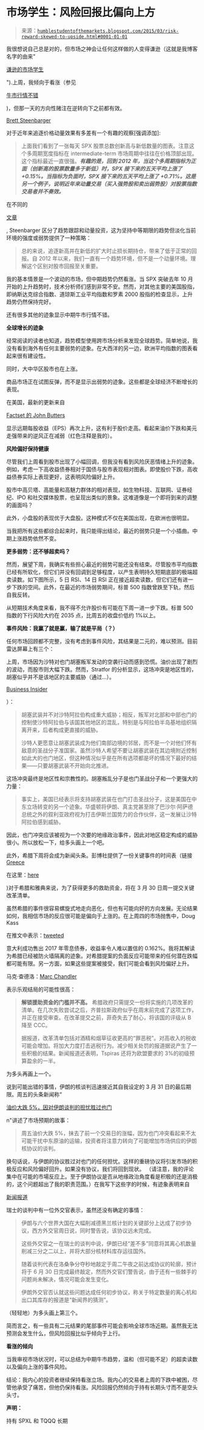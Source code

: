 <!--yml

分类：未分类

date: 2024-05-18 03:23:36

-->

# 市场学生：风险回报比偏向上方

> 来源：[`humblestudentofthemarkets.blogspot.com/2015/03/risk-reward-skewed-to-upside.html#0001-01-01`](https://humblestudentofthemarkets.blogspot.com/2015/03/risk-reward-skewed-to-upside.html#0001-01-01)

我很想说自己总是对的，但市场之神会让任何这样做的人变得谦逊（这就是我博客名字的由来"

[谦逊的市场学生](http://humblestudentofthemarkets.blogspot.com/)

").上周，我倾向于看涨（参见

[牛市行情不错](http://humblestudentofthemarkets.blogspot.com/2015/03/the-bulls-are-alright.html)

)，但那一天的方向性赌注在逆转向下之前都有效。

[Brett Steenbarger](http://traderfeed.blogspot.com/2015/03/new-perspectives-for-market-monday.html)

对于近年来追逐价格动量效果有多差有一个有趣的观察[强调添加]:

> 上面我们看到了一张每天 SPX 股票总数创新高与新低数量的图表。注意这个多周期宽度指标在 intermediate-term 市场周期中往往在价格顶部出现。这个指标最近一直很强。***有趣的是，回到 2012 年，当这个多周期指标为正面（创新高的股票数量多于新低）时，SPX 接下来的五天平均上涨了 +0.15%。当指标为负面时，SPX 接下来的五天平均上涨了 +0.71%。这是另一个例子，说明近年来动量交易（买入强势股和卖出弱势股）对股票指数交易者并不奏效。***

在不同的

[文章](http://traderfeed.blogspot.com/2015/03/new-highs-and-lows-in-stock-market-and.html)

, Steenbarger 区分了趋势跟踪和动量投资，这为坚持中等期限的趋势但淡化当前环境的强度或弱势提供了一种策略：

> 总的来说，追逐新高并在新低的扩大时止损长期持仓，带来了低于正常的回报。自 2012 年以来，我们一直有一个趋势环境，但不是一个动量环境。理解这个区别对股市回报至关重要。

我的基本情景是一个波动的市场，但中期趋势仍然看涨。当 SPX 突破去年 10 月开始的上升趋势时，技术分析师们感到非常不安。然而，对其他主要的美国股指，即纳斯达克综合指数、道琼斯工业平均指数和罗素 2000 股指的检查显示，上升趋势仍然保持完好。

还有很多其他的迹象显示中期牛市行情不错。

**全球增长的迹象**

经常阅读的读者也知道，趋势模型使用跨市场分析来发现全球趋势。简单地说，我没有看到海外有任何主要弱势的迹象。在大西洋的另一边，欧洲平均指数的图表看起来很有建设性。

同时，大中华区股市也在上涨。

商品市场正在试图反弹，而不是显示出弱势的迹象。这些都是全球经济不断增长的表现。

在美国，最新的更新来自

[Factset 的 John Butters](http://www.factset.com/websitefiles/PDFs/earningsinsight/earningsinsight_3.27.15)

显示远期每股收益（EPS）再次上升，这有利于股价走高。看起来油价下跌和美元走强带来的逆风正在减弱（红色注释是我的）。

**风险偏好保持健康**

尽管我们上周看到股市出现了小幅回调，但我没有看到风险厌恶情绪上升的迹象。例如，考虑一下高收益债券相对于国债与股市表现相对图表。即使股价下跌，高收益债券实际上表现更好，这表明风险偏好上升。

股市中高贝塔、高能量和高魅力群体的相对表现，如生物科技、互联网、证券经纪、IPO 和社交媒体股票，也呈现出类似的景象。这难道像是一个即将到来的调整的画面吗？

此外，小盘股的表现优于大盘股。这种模式不仅在美国出现，在欧洲也很明显。

当我把所有这些都综合起来时，我只能得出结论，最近的弱势只是一个小插曲。中期上涨趋势依然不变。

**更多弱势：还不够超卖吗？**

然而，展望下周，我确实有些担心最近的弱势可能还没有结束。尽管股市平均指数已经有所软化，但它们并没有回调到足够程度，以产生表明持久短期底部的极端超卖读数。如下图所示，5 日 RSI、14 日 RSI 正在接近超卖读数，但它们还有进一步下跌的空间。此外，在最近的市场弱势期间，标普 500 指数曾跌至下轨，然后自我反转。

从短期技术角度来看，我不得不允许股价有可能在下周一进一步下跌。标普 500 指数的下行风险大约在 2035 点，比周五的收盘价低约 1%以上。

**事件风险：我赢了就是赢，输了就是平局（？）**

任何市场回顾都不完整，没有考虑到事件风险，其结果是二元的，难以预测。目前雷达屏幕上有三个：

上周，市场因为沙特对也门胡塞叛军发动的空袭行动而感到恐慌。油价出现了剧烈的波动，而股市则大幅下跌。然而，Stratfor 的分析显示，这场冲突是地区性的，胡塞似乎并不是该地区的主要威胁（通过...）。

[Business Insider](http://www.businessinsider.com/why-saudi-arabia-and-iran-are-competing-in-yemen-2015-3)

）：

> 胡塞武装并不对沙特阿拉伯构成重大威胁；相反，叛军对北部和中部也门的控制使沙特阿拉伯与该国其他地区的混乱，特别是与阿拉伯半岛基地组织隔离开来，后者构成更直接的威胁。
> 
> 沙特人更愿意让胡塞武装成为他们南部边境的邻居，而不是一个对他们怀有敌意的圣战分子准国家。虽然沙特人希望不要让胡塞武装在其边境附近控制如此大的也门地区，但这种情况似乎是在所有选项都是坏的情况下最好的结果——只要胡塞武装不开始向北推进。

这场冲突最终是地区性和宗教性的。胡塞叛乱分子是也门圣战分子和一个更强大的力量：

> 事实上，美国已经表示将支持胡塞武装在也门打击圣战分子，这是美国在中东立场转变的另一个迹象。华盛顿将伊朗、真主党甚至除了巴沙尔·阿萨德总统之外的叙利亚政府视为打击伊斯兰国势力的合作伙伴，这一发展让沙特阿拉伯感到威胁。

因此，也门冲突应该被视为一个次要的地缘政治事件，因此对地区稳定构成的威胁很小。所以放松一下，给多头画上一个吧。

此外，希腊下周将会成为新闻头条。彭博社提供了一份关键事件的时间表（链接[Greece](https://twitter.com/dougkass/status/581055130344103938)

在这里：[here](http://www.bloomberg.com/professional/kc-post/dates-watch-greece/)

)对于希腊和雅典来说，为了获得更多的救助资金，将在 3 月 30 日周一提交关键改革清单。

虽然希腊的事件很容易螺旋式地走向恶化，但也有可能向好的方向发展。无论结果如何，我相信市场的反应很可能是偏向于上涨的。在上周四的市场抛售中，Doug Kass

在推文中表示：[tweeted](https://twitter.com/dougkass/status/581055130344103938)

意大利成功售出 2017 年零息债券，收益率令人难以置信的 0.162%。我将其解读为希腊已经被防火墙隔离的迹象。对希腊提案的负面反应可能带来的任何潜在跌幅都可能有限。另一方面，如果这些提案被接受，我们可能会看到风险偏好上升。

马克·查德洛：[Marc Chandler](http://www.marctomarket.com/2015/03/week-ahead-is-short-but-eventful.html)

表示乐观结局的可能性很高：

> **解锁援助资金的门槛并不高。** 希腊政府只需提交一份将实施的几项改革的清单。在几次失败尝试之后，齐普拉斯政府似乎在周末前完成了这项工作，并正在接受审查。在改革提交之前，菲奇失去了耐心，将该国的评级从 B 降至 CCC。
> 
> 据报道，改革清单包括对酒精和烟草征收更高的“罪恶税”。对高收入的税收可能会增加。将加大力度打击逃税行为。减少相关处罚的报道据说产生了一些积极的结果。新闻报道还表明，Tspiras 还将为欧盟要求的 3%的初级预算盈余的一半。

为多头再画上一个。

说到可能出错的事情，伊朗的核谈判迅速接近其自我设定的 3 月 31 日的最后期限。周五的头条新闻称“

[油价大跌 5%，因对伊朗谈判的担忧胜过也门](http://finance.yahoo.com/news/oil-prices-ease-market-sees-015049907.html)

n"讲述了市场预期的故事：

> 周五油价大跌 5%，抹去了前一个交易日的涨幅，因为也门冲突看起来不太可能干扰中东原油的运输，投资者将注意力转向了可能增加市场供应的伊朗核协议的谈判。

换句话说，与伊朗的协议胜过对也门的任何担忧。这样的重磅协议将引发市场的积极反应和风险偏好回升。如果没有协议，我们将回到现状。 （请注意，我的评论集中在可能的市場反应上。至于伊朗协议是否从地缘政治角度看是积极的还是消极的，这个问题超出了我的职责范围。）在我写下这些字的时候，有迹象表明来自

[新闻报道](http://news.yahoo.com/provisional-agreement-key-elements-iran-deal-diplomats-133744004.html)

瑞士的谈判中有一位外交官表示，虽然还没有确定的事情：

> 伊朗与六个世界大国在大幅削减德黑兰核计划的关键部分上达成了初步协议，西方外交官周日说，同时警告说，该协议远未完成。
> 
> 这些外交官之一在瑞士的谈判中说，伊朗已经“差不多”同意将其离心机数量削减三分之二以上，并将大部分核材料库存运往国外。
> 
> 随着谈判代表在洛桑争分夺秒地敲定于周二午夜之前达成协议的轮廓，预计将于 6 月 30 日完成最终敲定，然而外交官们警告说，由于还有一些棘手的问题尚未解决，情况可能会发生变化。
> 
> 伊朗外交官否认就这些问题达成任何初步协议，称关于特定数量的离心机和出口其库存的报道是“新闻界的猜测”。

（轻轻地）为多头画上第三个。

简而言之，有一些具有二元结果的尾部事件可能会影响全球市场近期。虽然我无法预测会发生什么，但风险回报比似乎倾向于上行。

**看涨的倾向**

当我审视市场状况时，可以总结为中期牛市趋势，温和（但可能不足）的超卖读数以及偏向上涨的事件风险。

结论：我内心的投资者继续保持看涨立场。我内心的交易者上周的下跌中被困，尽管他承受了痛苦，但他仍保持看涨。风险回报仍然倾向于持有长期头寸而不是空头头寸。

**声明：**

持有 SPXL 和 TQQQ 长期
